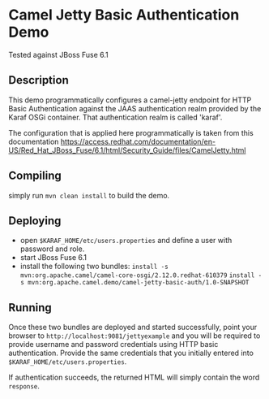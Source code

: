 # Camel Jetty Basic Authentication Demo

Tested against JBoss Fuse 6.1

## Description

This demo programmatically configures a camel-jetty endpoint for HTTP Basic Authentication against the JAAS
authentication realm provided by the Karaf OSGi container. That authentication realm is called 'karaf'.

The configuration that is applied here programmatically is taken from this documentation
https://access.redhat.com/documentation/en-US/Red_Hat_JBoss_Fuse/6.1/html/Security_Guide/files/CamelJetty.html






## Compiling

simply run `mvn clean install` to build the demo.



## Deploying

- open `$KARAF_HOME/etc/users.properties` and define a user with password and role.
- start JBoss Fuse 6.1
- install the following two bundles:
  `install -s mvn:org.apache.camel/camel-core-osgi/2.12.0.redhat-610379`
  `install -s mvn:org.apache.camel.demo/camel-jetty-basic-auth/1.0-SNAPSHOT`



## Running

Once these two bundles are deployed and started successfully, point your browser to
`http://localhost:9081/jettyexample` and you will be required to provide username and password credentials using
HTTP basic authentication. Provide the same credentials that you initially entered into
`$KARAF_HOME/etc/users.properties`.


If authentication succeeds, the returned HTML will simply contain the word `response`.